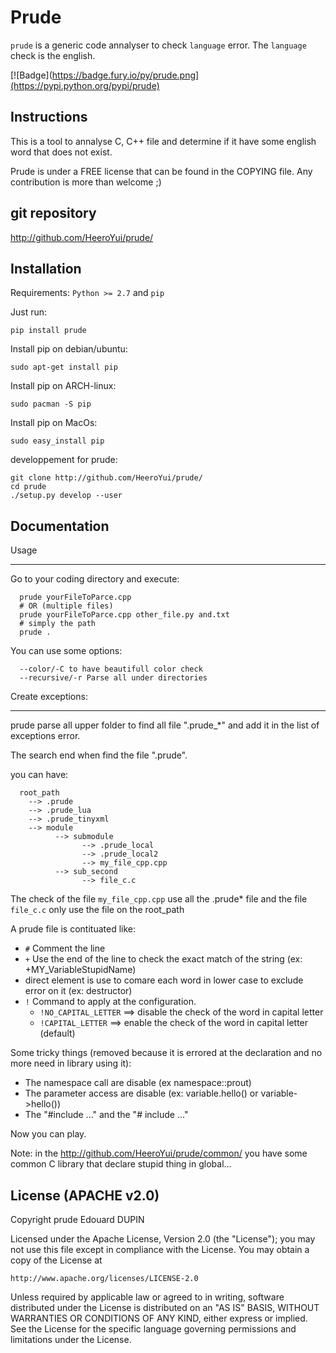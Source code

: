 Prude
=====

`prude` is a generic code annalyser to check ```language``` error. The ```language``` check is the english.

[![Badge](https://badge.fury.io/py/prude.png](https://pypi.python.org/pypi/prude)


Instructions
------------

This is a tool to annalyse C, C++ file and determine if it have some english word that does not exist.


Prude is under a FREE license that can be found in the COPYING file.
Any contribution is more than welcome ;)

git repository
--------------

http://github.com/HeeroYui/prude/

Installation
------------

Requirements: ``Python >= 2.7`` and ``pip``

Just run:
```
pip install prude
```

Install pip on debian/ubuntu:
```
sudo apt-get install pip
```

Install pip on ARCH-linux:
```
sudo pacman -S pip
```

Install pip on MacOs:
```
sudo easy_install pip
```

developpement for prude:
```
git clone http://github.com/HeeroYui/prude/
cd prude
./setup.py develop --user
```

Documentation
-------------

Usage
******

Go to your coding directory and execute:
```
  prude yourFileToParce.cpp
  # OR (multiple files)
  prude yourFileToParce.cpp other_file.py and.txt
  # simply the path
  prude .
```

You can use some options:
```
  --color/-C to have beautifull color check
  --recursive/-r Parse all under directories
```

Create exceptions:
******************

prude parse all upper folder to find all file ".prude_*" and add it in the list of exceptions error.

The search end when find the file ".prude".

you can have:
```
  root_path
    --> .prude
    --> .prude_lua
    --> .prude_tinyxml
    --> module
          --> submodule
                --> .prude_local
                --> .prude_local2
                --> my_file_cpp.cpp
          --> sub_second
                --> file_c.c
```

The check of the file ```my_file_cpp.cpp``` use all the .prude* file and the file ```file_c.c``` only use the file on the root_path

A prude file is contituated like:

  * ```#``` Comment the line
  * ```+``` Use the end of the line to check the exact match of the string (ex: +MY_VariableStupidName)
  * direct element is use to comare each word in lower case to exclude error on it (ex: destructor)
  * ```!``` Command to apply at the configuration.
    - ```!NO_CAPITAL_LETTER``` ==> disable the check of the word in capital letter
    - ```!CAPITAL_LETTER``` ==> enable the check of the word in capital letter (default)

Some tricky things (removed because it is errored at the declaration and no more need in library using it):

  * The namespace call are disable (ex namespace::prout)
  * The parameter access are disable (ex: variable.hello() or variable->hello())
  * The "#include ..." and the "# include ..."

Now you can play.

Note: in the http://github.com/HeeroYui/prude/common/ you have some common C library that declare stupid thing in global...

License (APACHE v2.0)
---------------------

Copyright prude Edouard DUPIN

Licensed under the Apache License, Version 2.0 (the "License");
you may not use this file except in compliance with the License.
You may obtain a copy of the License at

    http://www.apache.org/licenses/LICENSE-2.0

Unless required by applicable law or agreed to in writing, software
distributed under the License is distributed on an "AS IS" BASIS,
WITHOUT WARRANTIES OR CONDITIONS OF ANY KIND, either express or implied.
See the License for the specific language governing permissions and
limitations under the License.

